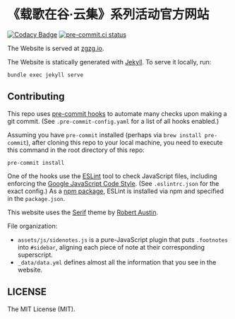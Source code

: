 # 《载歌在谷·云集》系列活动官方网站

[![Codacy Badge](https://api.codacy.com/project/badge/Grade/9cd6c3afcf92479f8187767fa06c58c2)](https://app.codacy.com/gh/zgzgorg/yj.zgzg.io?utm_source=github.com&utm_medium=referral&utm_content=zgzgorg/yj.zgzg.io&utm_campaign=Badge_Grade_Settings)
[![pre-commit.ci status](https://results.pre-commit.ci/badge/github/zgzgorg/yj.zgzg.io/main.svg)](https://results.pre-commit.ci/latest/github/zgzgorg/yj.zgzg.io/main)

The Website is served at [zgzg.io](http://zgzg.io/).

The Website is statically generated with [Jekyll](https://jekyllrb.com/). To serve it locally, run:

```shell
bundle exec jekyll serve
```


## Contributing
This repo uses [pre-commit hooks](https://pre-commit.com/) to automate many checks upon making a git commit. (See `.pre-commit-config.yaml` for a list of all hooks enabled.)

Assuming you have `pre-commit` installed (perhaps via `brew install pre-commit`), after cloning this repo to your local machine, you need to execute this command in the root directory of this repo:

```shell
pre-commit install
```

One of the hooks use the [ESLint](https://eslint.org/) tool to check JavaScript files, including enforcing the [Google JavaScript Code Style](https://google.github.io/styleguide/jsguide.html). (See `.eslintrc.json` for the exact config.) As a [npm package](https://www.npmjs.com/), ESLint is installed via npm and specified in the `package.json`.

This website uses the [Serif](https://github.com/zerostaticthemes/jekyll-serif-theme) theme by [Robert Austin](https://github.com/zerostaticthemes).

File organization:
- `assets/js/sidenotes.js` is a pure-JavaScript plugin that puts `.footnotes` into `#sidebar`, aligning each piece of note at their corresponding superscript.
- `_data/data.yml` defines almost all the information that you see in the website.

## LICENSE
The MIT License (MIT).
